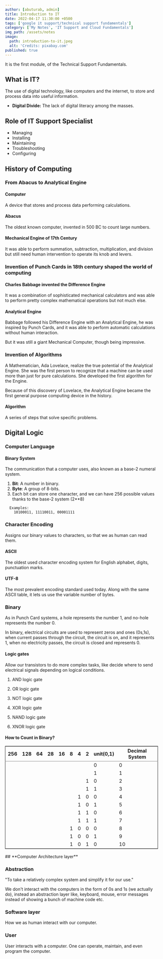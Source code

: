 ```yaml
---
author: [abuturab, admin]
title: Introduction to IT
date: 2022-04-17 11:30:00 +0500
tags: ['google it support/technical support fundamentals']
category: ['My Notes', 'IT Support and Cloud Fundamentals']
img_path: /assets/notes
image:
  path: introduction-to-it.jpeg
  alt: 'Credits: pixabay.com'
published: true
---
```


It is the first module, of the Technical Support Fundamentals.

## **What is IT?**

The use of digital technology, like computers and the internet, to store and process data into useful information.
  
+ **Digital Divide:** The lack of digital literacy among the masses.

## **Role of IT Support Specialist**

- Managing
- Installing
- Maintaining
- Troubleshooting
- Configuring

## **History of Computing**

### **From Abacus to Analytical Engine**

#### Computer
  
  A device that stores and process data performing calculations.

#### Abacus
  
  The oldest known computer, invented in 500 BC to count large numbers.


#### Mechanical Engine of 17th Century
  
  It was able to perform summation, subtraction, multiplication, and division but still need human intervention to operate its knob and levers.
  
### **Invention of Punch Cards in 18th century shaped the world of computing**

#### Charles Babbage invented the Difference Engine
  
  It was a combination of sophisticated mechanical calculators and was able to perform pretty complex mathematical operations but not much else.
  
#### Analytical Engine
  
  Babbage followed his Difference Engine with an Analytical Engine, he was inspired by Punch Cards, and it was able to perform automatic calculations without human interaction.
  
  But it was still a giant Mechanical Computer, though being impressive.

### **Invention of Algorithms**
  
  A Mathematician, Ada Lovelace, realize the true potential of the Analytical Engine. She was the first person to recognize that a machine can be used more than just for pure calculations. She developed the first algorithm for the Engine.
  
  Because of this discovery of Lovelace, the Analytical Engine became the first general purpose computing device in the history.
  
#### Algorithm

A series of steps that solve specific problems.

## **Digital Logic**

### **Computer Language**

#### Binary System
  
  The communication that a computer uses, also known as a base-2 numeral system.
  
  1.  **Bit**: A number in binary.
  2.  **Byte**: A group of 8-bits.
  3.  Each bit can store one character, and we can have 256 possible values thanks to the base-2 system (2\*\*8)

```plaintext
  Examples:
    10100011, 11110011, 00001111
```

### **Character Encoding**
  
  Assigns our binary values to characters, so that we as human can read them.

#### ASCII
  
  The oldest used character encoding system for English alphabet, digits, punctuation marks.

#### UTF-8

  The most prevalent encoding standard used today. Along with the same ASCII table, it lets us use the variable number of bytes.

### **Binary**
  
  As in Punch Card systems, a hole represents the number 1, and no-hole represents the number 0.
  
  In binary, electrical circuits are used to represent zeros and ones (0s,1s), when current passes through the circuit, the circuit is on, and it represents 1, when no electricity passes, the circuit is closed and represents 0.

#### Logic gates
  
  Allow our transistors to do more complex tasks, like decide where to send electrical signals depending on logical conditions.
  
  1.  AND logic gate
  
  2.  OR logic gate
  
  3.  NOT logic gate
  
  4.  XOR logic gate
  
  5.  NAND logic gate
  
  6.  XNOR logic gate

#### How to Count in Binary?
  
  <table border="2" cellspacing="0" cellpadding="6" rules="groups" frame="hsides">
  
  
  <colgroup>
  <col  class="org-right" />
  
  <col  class="org-right" />
  
  <col  class="org-right" />
  
  <col  class="org-right" />
  
  <col  class="org-right" />
  
  <col  class="org-right" />
  
  <col  class="org-right" />
  
  <col  class="org-right" />
  
  <col  class="org-right" />
  
  <col  class="org-right" />
  </colgroup>
  <thead>
  <tr>
  <th scope="col" class="org-right">256</th>
  <th scope="col" class="org-right">128</th>
  <th scope="col" class="org-right">64</th>
  <th scope="col" class="org-right">28</th>
  <th scope="col" class="org-right">16</th>
  <th scope="col" class="org-right">8</th>
  <th scope="col" class="org-right">4</th>
  <th scope="col" class="org-right">2</th>
  <th scope="col" class="org-right">unit(0,1)</th>
  <th scope="col" class="org-right">Decimal System</th>
  </tr>
  </thead>
  
  <tbody>
  <tr>
  <td class="org-right">&#xa0;</td>
  <td class="org-right">&#xa0;</td>
  <td class="org-right">&#xa0;</td>
  <td class="org-right">&#xa0;</td>
  <td class="org-right">&#xa0;</td>
  <td class="org-right">&#xa0;</td>
  <td class="org-right">&#xa0;</td>
  <td class="org-right">&#xa0;</td>
  <td class="org-right">0</td>
  <td class="org-right">0</td>
  </tr>
  
  
  <tr>
  <td class="org-right">&#xa0;</td>
  <td class="org-right">&#xa0;</td>
  <td class="org-right">&#xa0;</td>
  <td class="org-right">&#xa0;</td>
  <td class="org-right">&#xa0;</td>
  <td class="org-right">&#xa0;</td>
  <td class="org-right">&#xa0;</td>
  <td class="org-right">&#xa0;</td>
  <td class="org-right">1</td>
  <td class="org-right">1</td>
  </tr>
  
  
  <tr>
  <td class="org-right">&#xa0;</td>
  <td class="org-right">&#xa0;</td>
  <td class="org-right">&#xa0;</td>
  <td class="org-right">&#xa0;</td>
  <td class="org-right">&#xa0;</td>
  <td class="org-right">&#xa0;</td>
  <td class="org-right">&#xa0;</td>
  <td class="org-right">1</td>
  <td class="org-right">0</td>
  <td class="org-right">2</td>
  </tr>
  
  
  <tr>
  <td class="org-right">&#xa0;</td>
  <td class="org-right">&#xa0;</td>
  <td class="org-right">&#xa0;</td>
  <td class="org-right">&#xa0;</td>
  <td class="org-right">&#xa0;</td>
  <td class="org-right">&#xa0;</td>
  <td class="org-right">&#xa0;</td>
  <td class="org-right">1</td>
  <td class="org-right">1</td>
  <td class="org-right">3</td>
  </tr>
  
  
  <tr>
  <td class="org-right">&#xa0;</td>
  <td class="org-right">&#xa0;</td>
  <td class="org-right">&#xa0;</td>
  <td class="org-right">&#xa0;</td>
  <td class="org-right">&#xa0;</td>
  <td class="org-right">&#xa0;</td>
  <td class="org-right">1</td>
  <td class="org-right">0</td>
  <td class="org-right">0</td>
  <td class="org-right">4</td>
  </tr>
  
  
  <tr>
  <td class="org-right">&#xa0;</td>
  <td class="org-right">&#xa0;</td>
  <td class="org-right">&#xa0;</td>
  <td class="org-right">&#xa0;</td>
  <td class="org-right">&#xa0;</td>
  <td class="org-right">&#xa0;</td>
  <td class="org-right">1</td>
  <td class="org-right">0</td>
  <td class="org-right">1</td>
  <td class="org-right">5</td>
  </tr>
  
  
  <tr>
  <td class="org-right">&#xa0;</td>
  <td class="org-right">&#xa0;</td>
  <td class="org-right">&#xa0;</td>
  <td class="org-right">&#xa0;</td>
  <td class="org-right">&#xa0;</td>
  <td class="org-right">&#xa0;</td>
  <td class="org-right">1</td>
  <td class="org-right">1</td>
  <td class="org-right">0</td>
  <td class="org-right">6</td>
  </tr>
  
  
  <tr>
  <td class="org-right">&#xa0;</td>
  <td class="org-right">&#xa0;</td>
  <td class="org-right">&#xa0;</td>
  <td class="org-right">&#xa0;</td>
  <td class="org-right">&#xa0;</td>
  <td class="org-right">&#xa0;</td>
  <td class="org-right">1</td>
  <td class="org-right">1</td>
  <td class="org-right">1</td>
  <td class="org-right">7</td>
  </tr>
  
  
  <tr>
  <td class="org-right">&#xa0;</td>
  <td class="org-right">&#xa0;</td>
  <td class="org-right">&#xa0;</td>
  <td class="org-right">&#xa0;</td>
  <td class="org-right">&#xa0;</td>
  <td class="org-right">1</td>
  <td class="org-right">0</td>
  <td class="org-right">0</td>
  <td class="org-right">0</td>
  <td class="org-right">8</td>
  </tr>
  
  
  <tr>
  <td class="org-right">&#xa0;</td>
  <td class="org-right">&#xa0;</td>
  <td class="org-right">&#xa0;</td>
  <td class="org-right">&#xa0;</td>
  <td class="org-right">&#xa0;</td>
  <td class="org-right">1</td>
  <td class="org-right">0</td>
  <td class="org-right">0</td>
  <td class="org-right">1</td>
  <td class="org-right">9</td>
  </tr>
  
  
  <tr>
  <td class="org-right">&#xa0;</td>
  <td class="org-right">&#xa0;</td>
  <td class="org-right">&#xa0;</td>
  <td class="org-right">&#xa0;</td>
  <td class="org-right">&#xa0;</td>
  <td class="org-right">1</td>
  <td class="org-right">0</td>
  <td class="org-right">1</td>
  <td class="org-right">0</td>
  <td class="org-right">10</td>
  </tr>
  </tbody>
  </table>
## **Computer Architecture layer**

### Abstraction
  
  "To take a relatively complex system and simplify it for our use."
  
  We don't interact with the computers in the form of 0s and 1s (we actually do), instead an abstraction layer like, keyboard, mouse, error messages instead of showing a bunch of machine code etc.

### Software layer
  
  How we as human interact with our computer.

### User
  
  User interacts with a computer. One can operate, maintain, and even program the computer.